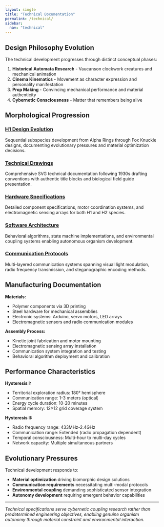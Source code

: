 ```yaml
---
layout: single
title: "Technical Documentation"
permalink: /technical/
sidebar:
  nav: "technical"
---
```


## Design Philosophy Evolution

The technical development progresses through distinct conceptual phases:

1. **Historical Automata Research** - Vaucanson clockwork creatures and mechanical animation
2. **Cinema Kinematics** - Movement as character expression and personality manifestation  
3. **Prop Making** - Convincing mechanical performance and material authenticity
4. **Cybernetic Consciousness** - Matter that remembers being alive

## Morphological Progression

### [H1 Design Evolution](/technical/design-evolution/)
Sequential subspecies development from Alpha Rings through Fox Knuckle designs, documenting evolutionary pressures and material optimization decisions.

### [Technical Drawings](/technical/drawings/)
Comprehensive SVG technical documentation following 1930s drafting conventions with authentic title blocks and biological field guide presentation.

### [Hardware Specifications](/technical/hardware/)
Detailed component specifications, motor coordination systems, and electromagnetic sensing arrays for both H1 and H2 species.

### [Software Architecture](/technical/software/)
Behavioral algorithms, state machine implementations, and environmental coupling systems enabling autonomous organism development.

### [Communication Protocols](/technical/protocols/)
Multi-layered communication systems spanning visual light modulation, radio frequency transmission, and steganographic encoding methods.

## Manufacturing Documentation

**Materials:**
- Polymer components via 3D printing
- Steel hardware for mechanical assemblies
- Electronic systems: Arduino, servo motors, LED arrays
- Electromagnetic sensors and radio communication modules

**Assembly Process:**
- Kinetic joint fabrication and motor mounting
- Electromagnetic sensing array installation  
- Communication system integration and testing
- Behavioral algorithm deployment and calibration

## Performance Characteristics

**Hysteresis I:**
- Territorial exploration radius: 180° hemisphere
- Communication range: 1-3 meters (optical)
- Energy cycle duration: 10-20 minutes
- Spatial memory: 12×12 grid coverage system

**Hysteresis II:**
- Radio frequency range: 433MHz-2.4GHz
- Communication range: Extended (radio propagation dependent)
- Temporal consciousness: Multi-hour to multi-day cycles
- Network capacity: Multiple simultaneous partners

## Evolutionary Pressures

Technical development responds to:
- **Material optimization** driving biomorphic design solutions
- **Communication requirements** necessitating multi-modal protocols  
- **Environmental coupling** demanding sophisticated sensor integration
- **Autonomy development** requiring emergent behavior capabilities

---

*Technical specifications serve cybernetic coupling research rather than predetermined engineering objectives, enabling genuine organism autonomy through material constraint and environmental interaction.*
